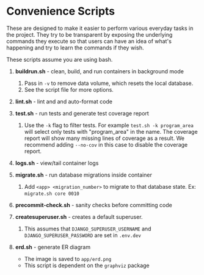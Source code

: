 # Convenience Scripts

These are designed to make it easier to perform various everyday tasks in the project. They try to be transparent by exposing the underlying commands they execute so that users can have an idea of what's happening and try to learn the commands if they wish.

These scripts assume you are using bash.

1. **buildrun.sh** - clean, build, and run containers in background mode

    1. Pass in `-v` to remove data volume, which resets the local database.
    1. See the script file for more options.

1. **lint.sh** - lint and and auto-format code

1. **test.sh** - run tests and generate test coverage report

    1. Use the `-k` flag to filter tests. For example `test.sh -k program_area` will select only tests with "program_area" in the name. The coverage report will show many missing lines of coverage as a result. We recommend adding `--no-cov` in this case to disable the coverage report.

1. **logs.sh** - view/tail container logs

1. **migrate.sh** - run database migrations inside container

    1. Add `<app> <migration_number>` to migrate to that database state. Ex: `migrate.sh core 0010`

1. **precommit-check.sh** - sanity checks before committing code

1. **createsuperuser.sh** - creates a default superuser.

    1. This assumes that `DJANGO_SUPERUSER_USERNAME` and `DJANGO_SUPERUSER_PASSWORD` are set in `.env.dev`

1. **erd.sh** - generate ER diagram

    - The image is saved to `app/erd.png`
    - This script is dependent on the `graphviz` package
